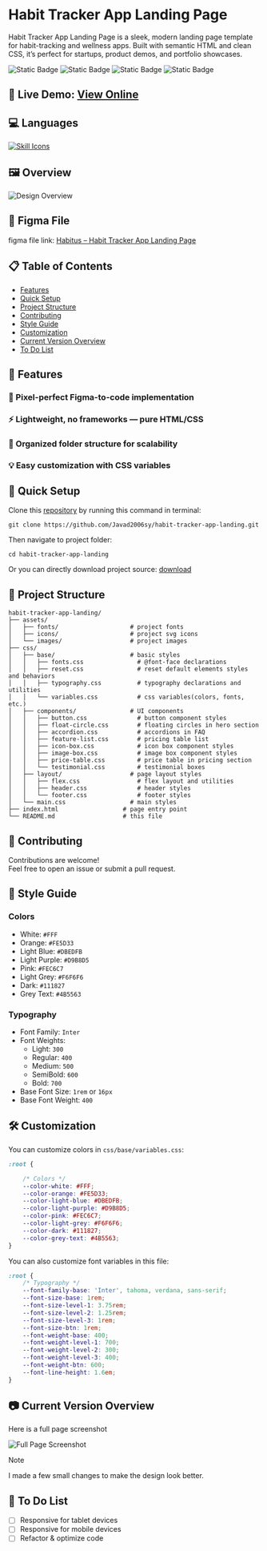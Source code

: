 # Habit Tracker App Landing Page
Habit Tracker App Landing Page is a sleek, modern landing page template for habit-tracking and wellness apps. Built with semantic HTML and clean CSS, it’s perfect for startups, product demos, and portfolio showcases.

![Static Badge](https://img.shields.io/badge/version-1.0-green)
![Static Badge](https://img.shields.io/badge/tablet_responsive-no-blue)
![Static Badge](https://img.shields.io/badge/mobile_responsive-no-blue)
![Static Badge](https://img.shields.io/badge/main_branch-main-red)

## 🔗 **Live Demo**: [View Online](https://javad2006sy.github.io/habit-tracker-app-landing/)

## 💻 Languages
[![Skill Icons](https://skillicons.dev/icons?i=html,css&theme=light)](https://skillicons.dev/)

## 🖼️ Overview
![Design Overview](./cover.png)

## 🎨 Figma File
figma file link: [Habitus – Habit Tracker App Landing Page](https://www.figma.com/community/file/1507106587522840897)


## 📋 Table of Contents
- [Features](#features)
- [Quick Setup](#quick-setup)
- [Project Structure](#project-structure)
- [Contributing](#contributing)
- [Style Guide](#style-guide)
- [Customization](#customization)
- [Current Version Overview](#current-version-overview)
- [To Do List](#to-do-list)


## 🌟 Features
### 🎨 Pixel-perfect Figma-to-code implementation
### ⚡ Lightweight, no frameworks — pure HTML/CSS
### 📂 Organized folder structure for scalability
### 💡 Easy customization with CSS variables


## 🚀 Quick Setup
Clone this [repository](https://github.com/Javad2006sy/habit-tracker-app-landing) by running this command in terminal:

```terminal
git clone https://github.com/Javad2006sy/habit-tracker-app-landing.git
```

Then navigate to project folder:

```terminal
cd habit-tracker-app-landing
```

Or you can directly download project source: [download](https://github.com/Javad2006sy/habit-tracker-app-landing/archive/refs/heads/main.zip)


## 📂 Project Structure

```
habit-tracker-app-landing/
├── assets/                    
│   ├── fonts/                    # project fonts
│   ├── icons/                    # project svg icons
│   └── images/                   # project images
├── css/
│   ├── base/                     # basic styles
│   │   ├── fonts.css               # @font-face declarations
│   │   ├── reset.css               # reset default elements styles and behaviors
│   │   ├── typography.css          # typography declarations and utilities
│   │   └── variables.css           # css variables(colors, fonts, etc.)
│   ├── components/               # UI components
│   │   ├── button.css              # button component styles
│   │   ├── float-circle.css        # floating circles in hero section
│   │   ├── accordion.css           # accordions in FAQ
│   │   ├── feature-list.css        # pricing table list
│   │   ├── icon-box.css            # icon box component styles
│   │   ├── image-box.css           # image box component styles
│   │   ├── price-table.css         # price table in pricing section
│   │   └── testimonial.css         # testimonial boxes
│   ├── layout/                   # page layout styles
│   │   ├── flex.css                # flex layout and utilities
│   │   ├── header.css              # header styles
│   │   └── footer.css              # footer styles
│   └── main.css                  # main styles
├── index.html                  # page entry point
└── README.md                   # this file
```

## 🤝 Contributing
Contributions are welcome!  
Feel free to open an issue or submit a pull request.


## 🎨 Style Guide

### Colors
- White: `#FFF`
- Orange: `#FE5D33`
- Light Blue: `#DBEDFB`
- Light Purple: `#D9B8D5`
- Pink: `#FEC6C7`
- Light Grey: `#F6F6F6`
- Dark: `#111827`
- Grey Text: `#4B5563`

### Typography

- Font Family: `Inter`
- Font Weights:
  - Light: `300`
  - Regular: `400`
  - Medium: `500`
  - SemiBold: `600`
  - Bold: `700`
- Base Font Size: `1rem` or `16px`
- Base Font Weight: `400`


## 🛠️ Customization
You can customize colors in `css/base/variables.css`:

```css
:root {

    /* Colors */
    --color-white: #FFF;
    --color-orange: #FE5D33;
    --color-light-blue: #DBEDFB;
    --color-light-purple: #D9B8D5;
    --color-pink: #FEC6C7;
    --color-light-grey: #F6F6F6;
    --color-dark: #111827;
    --color-grey-text: #4B5563;
}
```

You can also customize font variables in this file:

```css
:root {
    /* Typography */
    --font-family-base: 'Inter', tahoma, verdana, sans-serif;
    --font-size-base: 1rem;
    --font-size-level-1: 3.75rem;
    --font-size-level-2: 1.25rem;
    --font-size-level-3: 1rem;
    --font-size-btn: 1rem;
    --font-weight-base: 400;
    --font-weight-level-1: 700;
    --font-weight-level-2: 300;
    --font-weight-level-3: 400;
    --font-weight-btn: 600;
    --font-line-height: 1.6em;
}
```

## 📷 Current Version Overview
Here is a full page screenshot

![Full Page Screenshot](./screenshot.png)

> [!NOTE]
> I made a few small changes to make the design look better.


## 📃 To Do List
- [ ] Responsive for tablet devices
- [ ] Responsive for mobile devices
- [ ] Refactor & optimize code